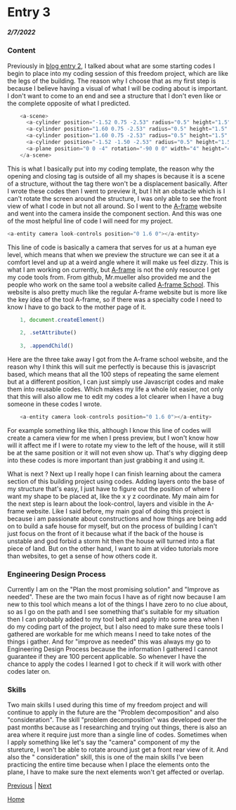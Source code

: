 # Entry 3
##### 2/7/2022

### Content
Previously in [blog entry 2](entry02.md), I talked about what are some starting codes I begin to place into my coding session of this freedom project, which are like the legs of the building. The reason why I choose that as my first step is because I believe having a visual of what I will be coding about is important. I don't want to come to an end and see a structure that I don't even like or the complete opposite of what I predicted. 

```js
    <a-scene>
      <a-cylinder position="-1.52 0.75 -2.53" radius="0.5" height="1.5" color="#FFC65D"></a-cylinder>
      <a-cylinder position="1.60 0.75 -2.53" radius="0.5" height="1.5" color="#FFC65D"></a-cylinder>
      <a-cylinder position="1.60 0.75 -2.53" radius="0.5" height="1.5" color="#FFC65D"></a-cylinder>
      <a-cylinder position="-1.52 -1.50 -2.53" radius="0.5" height="1.5" color="#FFC65D"></a-cylinder>
      <a-plane position="0 0 -4" rotation="-90 0 0" width="4" height="4" color="#7BC8A4"></a-plane>
    </a-scene>
```
This is what I basically put into my coding template, the reason why the opening and closing tag is outside of all my shapes is because it is a scene of a structure, without the tag there won't be a displacement basically. After I wrote these codes then I went to preview it, but I hit an obstacle which is I can't rotate the screen around the structure, I was only able to see the front view of what I code in but not all around. So I went to the [A-frame](https://aframe.io/) website and went into the camera inside the component section. And this was one of the most helpful line of code I will need for my project.
  ```js
  <a-entity camera look-controls position="0 1.6 0"></a-entity>
  ```

This line of code is basically a camera that serves for us at a human eye level, which means that when we preview the structure we can see it at a comfort level and up at a weird angle where it will make us feel dizzy. This is what I am working on currently, but [A-frame](https://aframe.io/) is not the only resource I get my code tools from. From github, Mr.mueller also provided me and the people who work on the same tool a website called  [A-frame School](https://aframe.io/aframe-school/#/). This website is also pretty much like the regular A-frame website but is more like the key idea of the tool A-frame, so if there was a specialty code I need to know I have to go back to the mother page of it.
```js   
    1, document.createElement()
    
    2, .setAttribute()
    
    3, .appendChild()        
```
    
    
Here are the three take away I got from the A-frame school website, and the reason why I think this will suit me perfectly is because this is javascript based, which means that all the 100 steps of repeating the same element but at a different position, I can just simply use Javascript codes and make them into reusable codes. Which makes my life a whole lot easier, not only that this will also allow me to edit my codes a lot clearer when I have a bug someone in these codes I wrote.

```js
    <a-entity camera look-controls position="0 1.6 0"></a-entity>
```
  
    
For example something like this, although I know this line of codes will create a camera view for me when I press preview, but I won't know how will it affect me if I were to rotate my view to the left of the house, will it still be at the same position or it will not even show up. That's why digging deep into these codes is more important than just grabbing it and using it.

 
What is next ? Next up I really hope I can finish learning about the camera section of this building project using codes. Adding layers onto the base of my structure that's easy, I just have to figure out the position of where I want my shape to be placed at, like the x y z coordinate. My main aim for the next step is learn about the look-control, layers and visible in the A-frame website. Like I said before, my main goal of doing this project is because i am passionate about constructions and how things are being add on to build a safe house for myself, but on the process of building I can't just focus on the front of it because what if the back of the house is unstable and god forbid a storm hit then the house will turned into a flat piece of land. But on the other hand, I want to aim at video tutorials more than websites, to get a sense of how others code it.
    
### Engineering Design Process
Currently I am on the "Plan the most promising solution" and "Improve as needed". These are the two main focus I have as of right now because I am new to this tool which means a lot of the things I have zero to no clue about, so as I go on the path and I see something that's suitable for my situation then I can probably added to my tool belt and apply into some area when I do my coding part of the project, but I also need to make sure these tools I gathered are workable for me which means I need to take notes of the things i gather. And for "improve as needed" this was always my go to Engineering Design Process because the information I gathered I cannot guarantee if they are 100 percent applicable. So whenever I have the chance to apply the codes I learned I got to check if it will work with other codes later on.
    
  
    
### Skills
Two main skills I used during this time of my freedom project and will continue to apply in the future are the "Problem decomposition" and also "consideration". The skill "problem decomposition" was developed over the past months because as I researching and trying out things, there is also an area where it require just more than a single line of codes. Sometimes when I apply something like let's say the "camera" component of my the stureture, I won't be able to rotate around just get a front rear view of it. And also the " consideration" skill, this is one of the main skills I've been practicing the entire time because when I place the elements onto the plane, I have to make sure the next elements won't get affected or overlap.
    
    
    
    
  
[Previous](entry02.md) | [Next](entry04.md)

[Home](../README.md)
